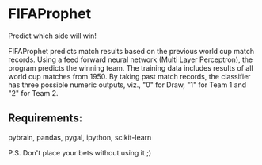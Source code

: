 # FIFAProphet
Predict which side will win!

FIFAProphet predicts match results based on the previous world cup match records. Using a feed forward neural network (Multi Layer Perceptron), the program predicts the winning team. The training data includes results of all world cup matches from 1950.
By taking past match records, the classifier has three possible numeric outputs, viz., "0" for Draw, "1" for Team 1 and "2" for Team 2.

## Requirements:
pybrain, pandas, pygal, ipython, scikit-learn

P.S. Don't place your bets without using it ;)
